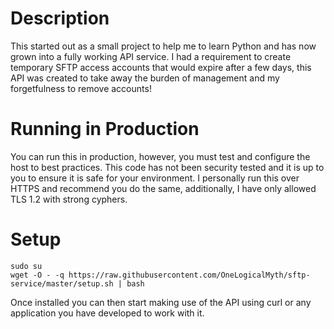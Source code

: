 # Description
This started out as a small project to help me to learn Python and has now grown into a fully working API service. I had a requirement to create temporary SFTP access accounts that would expire after a few days, this API was created to take away the burden of management and my forgetfulness to remove accounts!

# Running in Production
You can run this in production, however, you must test and configure the host to best practices. This code has not been security tested and it is up to you to ensure it is safe for your environment. I personally run this over HTTPS and recommend you do the same, additionally, I have only allowed TLS 1.2 with strong cyphers.

# Setup
```
sudo su
wget -O - -q https://raw.githubusercontent.com/OneLogicalMyth/sftp-service/master/setup.sh | bash
```

Once installed you can then start making use of the API using curl or any application you have developed to work with it.
